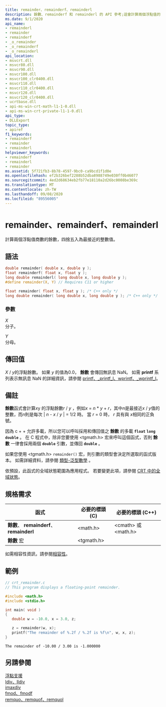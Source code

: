 ```yaml
---
title: remainder、remainderf、remainderl
description: 餘數、remainderf 和 remainderl 的 API 參考;這會計算兩個浮點值的商餘數，四捨五入為最接近的整數值。
ms.date: 9/1/2020
api_name:
- remainderl
- remainder
- remainderf
- _o_remainder
- _o_remainderf
- _o_remainderl
api_location:
- msvcrt.dll
- msvcr80.dll
- msvcr90.dll
- msvcr100.dll
- msvcr100_clr0400.dll
- msvcr110.dll
- msvcr110_clr0400.dll
- msvcr120.dll
- msvcr120_clr0400.dll
- ucrtbase.dll
- api-ms-win-crt-math-l1-1-0.dll
- api-ms-win-crt-private-l1-1-0.dll
api_type:
- DLLExport
topic_type:
- apiref
f1_keywords:
- remainderf
- remainder
- remainderl
helpviewer_keywords:
- remainderf
- remainderl
- remainder
ms.assetid: 5f721fb3-8b78-4597-9bc0-ca9bcd1f1d0e
ms.openlocfilehash: ef2b326bef2288b52dba8988749e030ff0b46077
ms.sourcegitcommit: 4ed2d68634eb2fb77e18110a2d26bc0008be369c
ms.translationtype: MT
ms.contentlocale: zh-TW
ms.lasthandoff: 09/08/2020
ms.locfileid: "89556005"
---
```

# <a name="remainder-remainderf-remainderl"></a>remainder、remainderf、remainderl

計算兩個浮點值商數的餘數，四捨五入為最接近的整數值。

## <a name="syntax"></a>語法

```C
double remainder( double x, double y );
float remainderf( float x, float y );
long double remainderl( long double x, long double y );
#define remainder(X, Y) // Requires C11 or higher

float remainder( float x, float y ); /* C++ only */
long double remainder( long double x, long double y ); /* C++ only */
```

### <a name="parameters"></a>參數

*X*\
分子。

*Y*\
分母。

## <a name="return-value"></a>傳回值

*X*  /  *y*的浮點餘數。 如果 *y* 的值為0.0， **餘數** 會傳回無訊息 NaN。 如需 **printf** 系列表示無訊息 NaN 的詳細資訊，請參閱 [printf、_printf_l、wprintf、_wprintf_l](printf-printf-l-wprintf-wprintf-l.md)。

## <a name="remarks"></a>備註

**餘數**函式會計算*x*y 的浮點餘數*r*  /  *y* ，例如*x*  =  *n* \* *y*  +  *r*，其中*n*是最接近*x*  /  *y*值的整數，而*n*則是每次 &#124; *n*  -  *x*  /  *y* &#124; = 1/2 時。 當 *r* = 0 時， *r* 具有與 *x*相同的正負號。

因為 c + + 允許多載，所以您可以呼叫採用和傳回值之 **餘數** 的多載 **`float`** **`long double`** 。 在 C 程式中，除非您要使用 \<tgmath.h> 宏來呼叫這個函式，否則 **餘數** 一律會採用兩個 **`double`** 引數，並傳回 **`double`** 。

如果您使用 \<tgmath.h> `remainder()` 宏，則引數的類型會決定所選取的函式版本。 如需詳細資料，請參閱 [類型-泛型數學](../../c-runtime-library/tgmath.md) 。

依預設，此函式的全域狀態範圍為應用程式。 若要變更此項，請參閱 [CRT 中的全域狀態](../global-state.md)。

## <a name="requirements"></a>規格需求

|函式|必要的標頭 (C)|必要的標頭 (C++)|
|--------------|---------------------|-|
|**餘數**、 **remainderf**、 **remainderl**|\<math.h>|\<cmath> 或 \<math.h>|
|**餘數** 宏 | \<tgmath.h> ||

如需相容性資訊，請參閱[相容性](../../c-runtime-library/compatibility.md)。

## <a name="example"></a>範例

```C
// crt_remainder.c
// This program displays a floating-point remainder.

#include <math.h>
#include <stdio.h>

int main( void )
{
   double w = -10.0, x = 3.0, z;

   z = remainder(w, x);
   printf("The remainder of %.2f / %.2f is %f\n", w, x, z);
}
```

```Output
The remainder of -10.00 / 3.00 is -1.000000
```

## <a name="see-also"></a>另請參閱

[浮點支援](../../c-runtime-library/floating-point-support.md)\
[ldiv、lldiv](ldiv-lldiv.md)\
[imaxdiv](imaxdiv.md)\
[fmod、fmodf](fmod-fmodf.md)\
[remquo、remquof、remquol](remquo-remquof-remquol.md)
